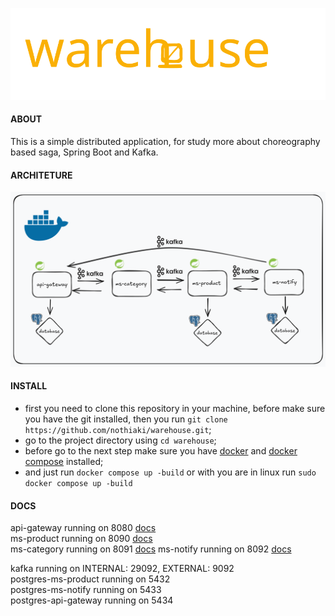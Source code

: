 ![warehouse-logo](WAREHOUSE.svg)

#### ABOUT
This is a simple distributed application, for study more about choreography based saga, Spring Boot and Kafka.

#### ARCHITETURE
![architeture-example](ARCHITETURE.png)

#### INSTALL

- first you need to clone this repository in your machine, before make sure you have the git
installed, then you run `git clone https://github.com/nothiaki/warehouse.git`;
- go to the project directory using `cd warehouse`;
- before go to the next step make sure you have [docker](https://www.docker.com/) and
[docker compose](https://docs.docker.com/compose/) installed;
- and just run `docker compose up -build` or with you are in linux run `sudo docker compose up -build`

#### DOCS

api-gateway running on 8080 [docs](api-gateway/DOCS.md)<br>
ms-product running on 8090 [docs](ms-product/DOCS.md)<br>
ms-category running on 8091 [docs](ms-category/DOCS.md)
ms-notify running on 8092 [docs](ms-notify/DOCS.md)

kafka running on INTERNAL: 29092, EXTERNAL: 9092<br>
postgres-ms-product running on 5432<br>
postgres-ms-notify running on 5433<br>
postgres-api-gateway running on 5434<br>

